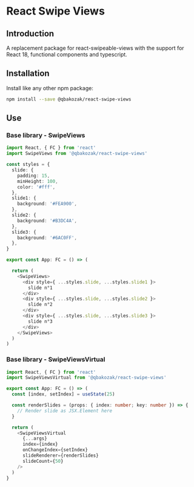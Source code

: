 # React Swipe Views

## Introduction
A replacement package for react-swipeable-views with the support for React 18, functional components and typescript.


## Installation

Install like any other npm package:
```sh
npm install --save @qbakozak/react-swipe-views
```

## Use

### Base library - SwipeViews

```ts
import React, { FC } from 'react'
import SwipeViews from '@qbakozak/react-swipe-views'

const styles = {
  slide: {
    padding: 15,
    minHeight: 100,
    color: '#fff',
  },
  slide1: {
    background: '#FEA900',
  },
  slide2: {
    background: '#B3DC4A',
  },
  slide3: {
    background: '#6AC0FF',
  },
}

export const App: FC = () => (

  return (
    <SwipeViews>
      <div style={ ...styles.slide, ...styles.slide1 }>
        slide n°1
      </div>
      <div style={ ...styles.slide, ...styles.slide2 }>
        slide n°2
      </div>
      <div style={ ...styles.slide, ...styles.slide3 }>
        slide n°3
      </div>
    </SwipeViews>
  )
)
```

### Base library - SwipeViewsVirtual

```ts
import React, { FC } from 'react'
import SwipeViewsVirtual from '@qbakozak/react-swipe-views'

export const App: FC = () => (
  const [index, setIndex] = useState(25)

  const renderSlides = (props: { index: number; key: number }) => {
    // Render slide as JSX.Element here
  }

  return (
    <SwipeViewsVirtual
      {...args}
      index={index}
      onChangeIndex={setIndex}
      slideRenderer={renderSlides}
      slideCount={50}
    />
  )
}
```